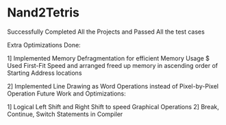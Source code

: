 # Nand2Tetris

Successfully Completed All the Projects and Passed All the test cases

Extra Optimizations Done:

1] Implemented Memory Defragmentation for efficient Memory Usage 
  $ Used First-Fit Speed and arranged freed up memory in ascending order of Starting Address locations
  
2] Implemented Line Drawing as Word Operations instead of Pixel-by-Pixel Operation
Future Work and Optimizations:

1] Logical Left Shift and Right Shift to speed Graphical Operations
2] Break, Continue, Switch Statements in Compiler
